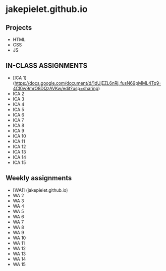 # jakepielet.github.io

## Projects
- HTML
- CSS
- JS

## IN-CLASS ASSIGNMENTS
- [ICA 1] (https://docs.google.com/document/d/1dUjEZL6nRj_fusN69pMML4Tq9-4Cl0w9mrO8DQzAVKw/edit?usp=sharing)
- ICA 2
- ICA 3
- ICA 4
- ICA 5
- ICA 6
- ICA 7
- ICA 8
- ICA 9
- ICA 10
- ICA 11
- ICA 12
- ICA 13
- ICA 14
- ICA 15

## Weekly assignments
- [WA1] (jakepielet.github.io)
- WA 2
- WA 3
- WA 4
- WA 5
- WA 6
- WA 7
- WA 8
- WA 9
- WA 10
- WA 11
- WA 12
- WA 13
- WA 14
- WA 15